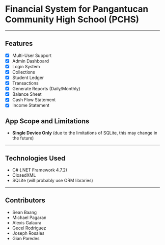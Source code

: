# Financial System for Pangantucan Community High School (PCHS)

---

## Features

- [x] Multi-User Support
- [x] Admin Dashboard
- [x] Login System
- [x] Collections
- [x] Student Ledger
- [x] Transactions
- [x] Generate Reports (Daily/Monthly)
- [x] Balance Sheet
- [x] Cash Flow Statement
- [x] Income Statement

## App Scope and Limitations

- __Single Device Only__ (due to the limitations of SQLite, this may change in the future)

---

## Technologies Used

- C# (.NET Framework 4.7.2)
- ClosedXML
- SQLite (will probably use ORM libraries)

---

## Contributors

- Sean Baang 
- Michael Pagaran 
- Alexis Galaura
- Gecel Rodriguez
- Joseph Rosales
- Gian Paredes
